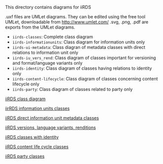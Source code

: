 This directory contains diagrams for iiRDS

.uxf files are UMLet diagrams. They can be edited using the free tool UMLet, downloadable from http://www.umlet.com/
.svg, .png, .pdf are exports from the UMLet diagrams.


* `iirds-classes`: Complete class diagram
* `iirds-informationunits`: Class diagram for information units only
* `iirds-ui-metadata`: Class diagran of metadata classes with direct relations to information unit only
* `iirds-iu_vers_rend`: Class diagram of classes important for versioning and format/language variants only
* `iirds-identity`: Class diagram of classes having relations to identity only
* `iirds-content-lifecycle`: Class diagram of classes concerning content lifecycle only
* `iirds-party`: Class diagram of classes related to party only

[iiRDS class diagram](iirds-classes.png)

[iirRDS information units classes](iirds-informationunits.png)

[iiRDS direct information unit metadata classes](iirds-iu-metadata.png)

[iiRDS versions, language variants, renditions](iirds-iu_vers_rend.png)

[iiRDS classes with identity](iirds-identity.png)

[iiRDS content life cycle classes](iirds-content-lifecycle.png)

[iiRDS party classes](iirds-party.png)